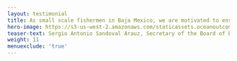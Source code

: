 ```yaml
---
layout: testimonial
title: As small scale fishermen in Baja Mexico, we are motivated to ensure our fishing practices and fishing company policies are supporting a healthy community. But the path to doing as much can be very complicated. That is where O2 has been valuable — they support us on our journey, sharing insight and recommendations that help empower us to make the changes we seek.
hero-image: https://s3-us-west-2.amazonaws.com/staticassets.oceanoutcomes.org/embedded+photos/testimonials/ensenada-fishery-cooperative-testimonial.png
teaser-text: Sergio Antonio Sandoval Arauz, Secretary of the Board of Directors, Ensenada Fishery Cooperative
weight: 11
menuexclude: 'true'
---
```

